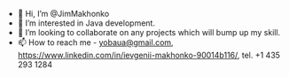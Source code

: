 - 👋 Hi, I’m @JimMakhonko
- 👀 I’m interested in Java development.
- 💞️ I’m looking to collaborate on any projects which will bump up my skill.
- 📫 How to reach me  - yobaua@gmail.com, https://www.linkedin.com/in/ievgenii-makhonko-90014b116/, tel. +1 435 293 1284

<!---
JimMakhonko/JimMakhonko is a ✨ special ✨ repository because its `README.md` (this file) appears on your GitHub profile.
You can click the Preview link to take a look at your changes.
--->
